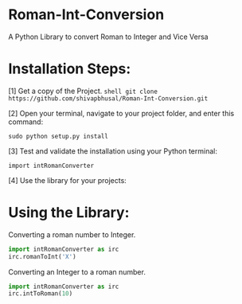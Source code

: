 # Roman-Int-Conversion
A Python Library to convert Roman to Integer and Vice Versa

# Installation Steps:

[1] Get a copy of the Project. ```shell git clone https://github.com/shivapbhusal/Roman-Int-Conversion.git```

[2] Open your terminal, navigate to your project folder, and enter this command: 

```shell
sudo python setup.py install
```

[3] Test and validate the installation using your Python terminal: 

```shell
import intRomanConverter
```

[4] Use the library for your projects: 

# Using the Library: 

Converting a roman number to Integer.

```python 
import intRomanConverter as irc
irc.romanToInt('X')
```
Converting an Integer to a roman number.

```python 
import intRomanConverter as irc
irc.intToRoman(10)
```

